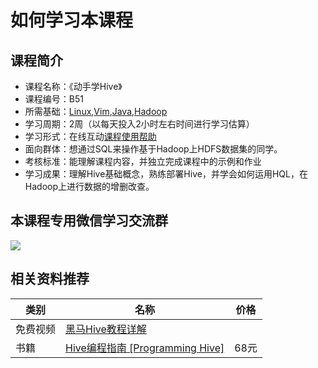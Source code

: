 # 如何学习本课程
## 课程简介
- 课程名称：《动手学Hive》
- 课程编号：B51
- 所需基础：[Linux](/linux),[Vim](/vim),[Java](/java),[Hadoop](/hadoop)
- 学习周期：2周（以每天投入2小时左右时间进行学习估算）
- 学习形式：在线互动[课程使用帮助](/aboutus/help.html)
- 面向群体：想通过SQL来操作基于Hadoop上HDFS数据集的同学。
- 考核标准：能理解课程内容，并独立完成课程中的示例和作业
- 学习成果：理解Hive基础概念，熟练部署Hive，并学会如何运用HQL，在Hadoop上进行数据的增删改查。

## 本课程专用微信学习交流群 
![](./images/qrcode.jpg)

## 相关资料推荐
| 类别     | 名称                                                         | 价格 |
| -------- | ------------------------------------------------------------ | ---- |
| 免费视频 | [黑马Hive教程详解](https://www.bilibili.com/video/BV1w7411j7TA) |      |
| 书籍 | [Hive编程指南 [Programming Hive]](https://item.jd.com/11363739.htmll) | 68元 |

